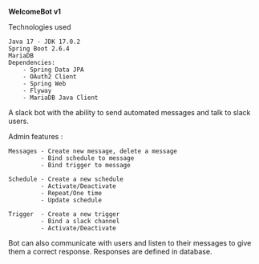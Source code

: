 **WelcomeBot v1**


Technologies used
```text
Java 17 - JDK 17.0.2
Spring Boot 2.6.4
MariaDB 
Dependencies: 
    - Spring Data JPA
    - OAuth2 Client
    - Spring Web
    - Flyway
    - MariaDB Java Client
```

A slack bot with the ability to send automated messages and talk to slack users. 

Admin features : 
```text
Messages - Create new message, delete a message
         - Bind schedule to message
         - Bind trigger to message
         
Schedule - Create a new schedule
         - Activate/Deactivate
         - Repeat/One time
         - Update schedule
         
Trigger  - Create a new trigger 
         - Bind a slack channel
         - Activate/Deactivate 
```

Bot can also communicate with users and listen to their messages to give them a correct response.
Responses are defined in database. 